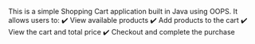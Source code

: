 This is a simple Shopping Cart application built in Java using OOPS. It allows users to:
✔️ View available products
✔️ Add products to the cart
✔️ View the cart and total price
✔️ Checkout and complete the purchase
